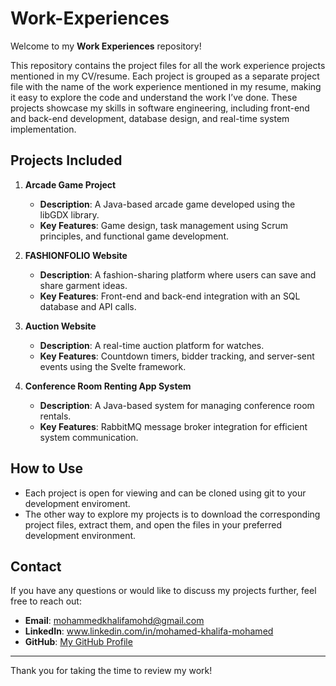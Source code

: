 # Work-Experiences

Welcome to my **Work Experiences** repository! 

This repository contains the project files for all the work experience projects mentioned in my CV/resume. Each project is grouped as a separate project file with the name of the work experience mentioned in my resume, making it easy to explore the code and understand the work I’ve done. These projects showcase my skills in software engineering, including front-end and back-end development, database design, and real-time system implementation.

## Projects Included

1. **Arcade Game Project**  
   - **Description**: A Java-based arcade game developed using the libGDX library.  
   - **Key Features**: Game design, task management using Scrum principles, and functional game development.  

2. **FASHIONFOLIO Website**  
   - **Description**: A fashion-sharing platform where users can save and share garment ideas.  
   - **Key Features**: Front-end and back-end integration with an SQL database and API calls.  

3. **Auction Website**  
   - **Description**: A real-time auction platform for watches.  
   - **Key Features**: Countdown timers, bidder tracking, and server-sent events using the Svelte framework.  

4. **Conference Room Renting App System**  
   - **Description**: A Java-based system for managing conference room rentals.  
   - **Key Features**: RabbitMQ message broker integration for efficient system communication.  

## How to Use

- Each project is open for viewing and can be cloned using git to your development enviroment.  
- The other way to explore my projects is to download the corresponding project files, extract them, and open the files in your preferred development environment.

## Contact

If you have any questions or would like to discuss my projects further, feel free to reach out:

- **Email**: mohammedkhalifamohd@gmail.com  
- **LinkedIn**: www.linkedin.com/in/mohamed-khalifa-mohamed
- **GitHub**: [My GitHub Profile](https://github.com/mohamedkhalifamohamed)

---

Thank you for taking the time to review my work!
